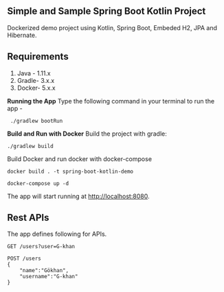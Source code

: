 
## Simple and Sample Spring Boot Kotlin Project

Dockerized demo project using Kotlin, Spring Boot, Embeded H2, JPA and Hibernate.

## Requirements
1.  Java - 1.11.x
2.  Gradle- 3.x.x
3.  Docker- 5.x.x

**Running the App**
Type the following command in your terminal to run the app -

     ./gradlew bootRun
    
**Build and Run with Docker**
Build the project with gradle:

    ./gradlew build

Build Docker and run docker with docker-compose

    docker build . -t spring-boot-kotlin-demo

    docker-compose up -d

The app will start running at  [http://localhost:8080](http://localhost:8080/).

## Rest APIs

The app defines following for APIs.


    GET /users?user=G-khan

    POST /users
    {
	    "name":"Gökhan",
	    "username":"G-khan"
    }
